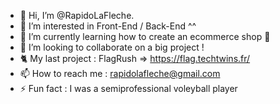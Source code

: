 - 👋 Hi, I’m @RapidoLaFleche.
- 👀 I’m interested in Front-End / Back-End ^^
- 🌱 I’m currently learning how to create an ecommerce shop 🛒
- 💞️ I’m looking to collaborate on a big project !
- 🐈 My last project : FlagRush => https://flag.techtwins.fr/
- 📫 How to reach me : rapidolafleche@gmail.com
- ⚡ Fun fact : I was a semiprofessional voleyball player

<!---
RapidoLaFleche/RapidoLaFleche is a ✨ special ✨ repository because its `README.md` (this file) appears on your GitHub profile.
You can click the Preview link to take a look at your changes.
--->
